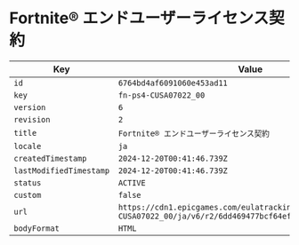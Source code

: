 # Fortnite® エンドユーザーライセンス契約

| Key | Value |
| --- | ----- |
| `id` | `6764bd4af6091060e453ad11` |
| `key` | `fn-ps4-CUSA07022_00` |
| `version` | `6` |
| `revision` | `2` |
| `title` | `Fortnite® エンドユーザーライセンス契約` |
| `locale` | `ja` |
| `createdTimestamp` | `2024-12-20T00:41:46.739Z` |
| `lastModifiedTimestamp` | `2024-12-20T00:41:46.739Z` |
| `status` | `ACTIVE` |
| `custom` | `false` |
| `url` | `https://cdn1.epicgames.com/eulatracking-download/fn-ps4-CUSA07022_00/ja/v6/r2/6dd469477bcf64ef7f7b3985daf3c2a8.pdf` |
| `bodyFormat` | `HTML` |
